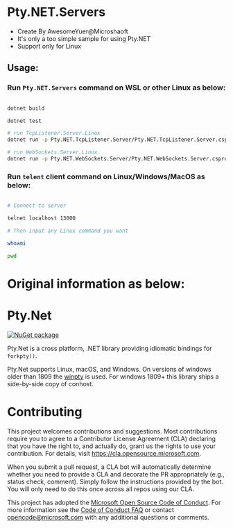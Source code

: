 # Pty.NET.Servers
- Create By AwesomeYuer@Microshaoft
- It's only a too simple sample for using Pty.NET
- Support only for Linux

## Usage:

### Run `Pty.NET.Servers` command on WSL or other Linux as below:
```sh

dotnet build

dotnet test

# run TcpListener.Server.Linux
dotnet run -p Pty.NET.TcpListener.Server/Pty.NET.TcpListener.Server.csproj

# run WebSockets.Server.Linux
dotnet run -p Pty.NET.WebSockets.Server/Pty.NET.WebSockets.Server.csproj

```

### Run `telent` client command on Linux/Windows/MacOS as below:
```sh

# Connect to server

telnet localhost 13000

# Then input any Linux command you want

whoami

pwd

```

# Original information as below:

# Pty.Net
[![NuGet package](https://img.shields.io/nuget/v/Pty.Net.svg)](https://nuget.org/packages/Pty.Net)

Pty.Net is a cross platform, .NET library providing idiomatic bindings for `forkpty()`.

Pty.Net supports Linux, macOS, and Windows. On versions of windows older than 1809 the [winpty](https://github.com/rprichard/winpty) is used. For windows 1809+ this library ships a side-by-side copy of conhost.

# Contributing

This project welcomes contributions and suggestions.  Most contributions require you to agree to a
Contributor License Agreement (CLA) declaring that you have the right to, and actually do, grant us
the rights to use your contribution. For details, visit https://cla.opensource.microsoft.com.

When you submit a pull request, a CLA bot will automatically determine whether you need to provide
a CLA and decorate the PR appropriately (e.g., status check, comment). Simply follow the instructions
provided by the bot. You will only need to do this once across all repos using our CLA.

This project has adopted the [Microsoft Open Source Code of Conduct](https://opensource.microsoft.com/codeofconduct/).
For more information see the [Code of Conduct FAQ](https://opensource.microsoft.com/codeofconduct/faq/) or
contact [opencode@microsoft.com](mailto:opencode@microsoft.com) with any additional questions or comments.
